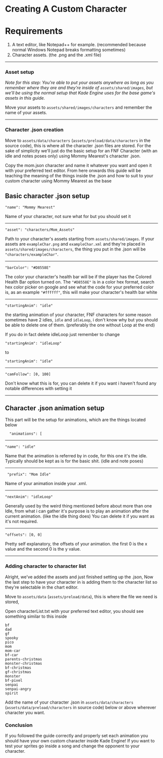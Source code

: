 # Creating A Custom Character

# Requirements
1. A text editor, like Notepad++ for example. (recommended because normal Windows Notepad breaks formatting sometimes)
2. Character assets. (the .png and the .xml file)

---
### Asset setup
_Note for this step: You're able to put your assets anywhere as long as you remember where they are and they're inside of `assets/shared/images`,
but we'll be using the normal setup that Kade Engine uses for the base game's assets in this guide._

Move your assets to `assets/shared/images/characters` and remember the name of your assets.

---

### Character .json creation

Move to `assets/data/characters` (`assets/preload/data/characters` in the source code), this is where all the character .json files are stored.
For the sake of simplicity we'll just do the basic setup for an FNF Character (with an idle and notes poses only) using Mommy Mearest's character .json.

Copy the mom.json character and name it whatever you want and open it with your preferred text editor.
From here onwards this guide will be teaching the meaning of the things inside the .json and how to suit to your custom character using Mommy Mearest as the base

## Basic character .json setup

```
"name": "Mommy Mearest"
```
  Name of your character, not sure what for but you should set it

---

```  
"asset": "characters/Mom_Assets"
```
  Path to your character's assets starting from `assets/shared/images`.
  If your assets are `exampleChar.png` and `exampleChar.xml` and they're placed in `assets/shared/images/characters`, 
  the thing you put in the .json will be `"characters/exampleChar"`.
  
---

```  
"barColor": "#D8558E"
```
  The color your character's health bar will be if the player has the Colored Health Bar option turned on.
  The `"#D8558E"` is in a color hex format, search hex color picker on google and see what the code for your preferred color is,
  as an example `"#ffffff"`, this will make your character's health bar white
  
---

```
"startingAnim": "idle"
```
the starting animation of your character, 
FNF characters for some reason sometimes have 2 idles,
`idle` and `idleLoop`, i don't know why but you should be able to delete one of them. (preferably the one without Loop at the end)

If you do in fact delete idleLoop just remember to change 
```
"startingAnim": "idleLoop"
```

to

```
"startingAnim": "idle"
```

---

```
"camFollow": [0, 100]
```
Don't know what this is for, you can delete it if you want i haven't found any notable differences with setting it

---

## Character .json animation setup
This part will be the setup for animations, which are the things located below
```
  "animations": [
```

---

```
"name": "idle"
```
Name that the animation is referred by in code, for this one it's the idle.
Typically should be kept as is for the basic shit. (idle and note poses)

---

```
 "prefix": "Mom Idle"
```
Name of your animation inside your .xml.

---

```
"nextAnim": "idleLoop"
```
Generally used by the weird thing mentioned before about more than one Idle,
from what i can gather it's purpose is to play an animation after the current animation. (like the idle thing does)
You can delete it if you want as it's not required.

---

```
"offsets": [0, 0]
```
Pretty self explanatory, the offsets of your animation.
the first 0 is the x value and the second 0 is the y value.

---

### Adding character to character list
Alright, we've added the assets and just finished setting up the .json,
Now the last step to have your character in is adding them to the character list so they're selectable in the chart editor.

Move to `assets/data` (`assets/preload/data`), this is where the file we need is stored,

Open characterList.txt with your preferred text editor, you should see something similar to this inside
```
bf
dad
gf
spooky
pico
mom
mom-car
bf-car
parents-christmas
monster-christmas
bf-christmas
gf-christmas
monster
bf-pixel
senpai
senpai-angry
spirit
```

Add the name of your character .json in `assets/data/characters` (`assets/data/preload/characters` in source code) below or above wherever character you want.


### Conclusion

If you followed the guide correctly and properly set each animation you should have your own custom character inside Kade Engine!
If you want to test your sprites go inside a song and change the opponent to your character.
